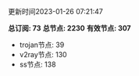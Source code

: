 更新时间2023-01-26 07:21:47

**总订阅: 73**
**总节点: 2230**
**有效节点: 307**
- trojan节点: 39
- v2ray节点: 130
- ss节点: 138
